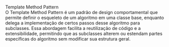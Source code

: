 <br>Template Method Pattern</br>
O Template Method Pattern é um padrão de design comportamental que permite definir o esqueleto de um algoritmo em uma classe base, enquanto delega a implementação de certos passos desse algoritmo para subclasses. Essa abordagem facilita a reutilização de código e a extensibilidade, permitindo que as subclasses alterem ou estendam partes específicas do algoritmo sem modificar sua estrutura geral.
